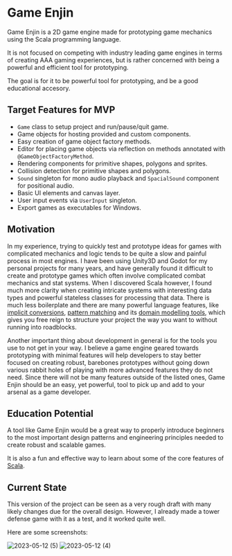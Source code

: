 # Game Enjin

Game Enjin is a 2D game engine made for prototyping game mechanics using the Scala programming language.

It is not focused on competing with industry leading game engines in terms of creating AAA gaming experiences, but is rather concerned with being a powerful and efficient tool for prototyping.

The goal is for it to be powerful tool for prototyping, and be a good educational accesory.

## Target Features for MVP

- `Game` class to setup project and run/pause/quit game.
- Game objects for hosting provided and custom components.
- Easy creation of game object factory methods.
- Editor for placing game objects via reflection on methods annotated with `@GameObjectFactoryMethod`.
- Rendering components for primitive shapes, polygons and sprites.
- Collision detection for primitive shapes and polygons.
- `Sound` singleton for mono audio playback and `SpacialSound` component for positional audio.
- Basic UI elements and canvas layer.
- User input events via `UserInput` singleton.
- Export games as executables for Windows.

## Motivation

In my experience, trying to quickly test and prototype ideas for games with complicated mechanics and logic tends to be quite a slow and painful process in most engines. I have been using Unity3D and Godot for my personal projects for many years, and have generally found it difficult to create and prototype games which often involve complicated combat mechanics and stat systems. When I discovered Scala however, I found much more clarity when creating intricate systems with interesting data types and powerful stateless classes for processing that data. There is much less boilerplate and there are many powerful language features, like [implicit conversions](https://docs.scala-lang.org/scala3/book/ca-implicit-conversions.html), [pattern matching](https://docs.scala-lang.org/scala3/book/control-structures.html#match-expressions) and its [domain modelling tools](https://docs.scala-lang.org/scala3/book/domain-modeling-tools.html), which gives you free reign to structure your project the way you want to without running into roadblocks.

Another important thing about development in general is for the tools you use to not get in your way. I believe a game engine geared towards prototyping with minimal features will help developers to stay better focused on creating robust, barebones prototypes without going down various rabbit holes of playing with more advanced features they do not need. Since there will not be many features outside of the listed ones, Game Enjin should be an easy, yet powerful, tool to pick up and add to your arsenal as a game developer.

## Education Potential

A tool like Game Enjin would be a great way to properly introduce beginners to the most important design patterns and engineering principles needed to create robust and scalable games.

It is also a fun and effective way to learn about some of the core features of [Scala](https://docs.scala-lang.org/scala3/book/scala-features.html).

## Current State

This version of the project can be seen as a very rough draft with many likely changes due for the overall design. However, I already made a tower defense game with it as a test, and it worked quite well.

Here are some screenshots:

![2023-05-12 (5)](https://github.com/accmltr/GameEnjin/assets/19354678/9c5ebfb0-4884-4b13-b258-105b228dfb18)
![2023-05-12 (4)](https://github.com/accmltr/GameEnjin/assets/19354678/5edbac47-ed76-4c68-b1c0-43e8d9c5bca5)
